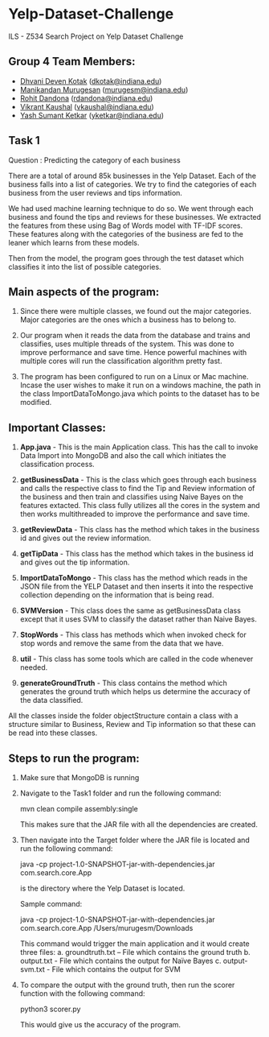 # Yelp-Dataset-Challenge
ILS - Z534 Search Project on Yelp Dataset Challenge

## Group 4 Team Members:
* [Dhvani Deven Kotak](https://github.com/dhvanikotak) (dkotak@indiana.edu)  
* [Manikandan Murugesan](https://github.com/manikandan5) (murugesm@indiana.edu)  
* [Rohit Dandona](https://github.com/rohitdandona) (rdandona@indiana.edu)  
* [Vikrant Kaushal](https://github.com/KaushalVikrant) (vkaushal@indiana.edu)  
* [Yash Sumant Ketkar](https://github.com/yashketkar) (yketkar@indiana.edu)

## Task 1 

Question : Predicting the category of each business

There are a total of around 85k businesses in the Yelp Dataset. Each of the business falls into a list of categories. We try to find the categories of each business from the user reviews and tips information.

We had used machine learning technique to do so. We went through each business and found the tips and reviews for these businesses. We extracted the features from these using Bag of Words model with TF-IDF scores. These features along with the categories of the business are fed to the leaner which learns from these models.

Then from the model, the program goes through the test dataset which classifies it into the list of possible categories.

## Main aspects of the program:

1) Since there were multiple classes, we found out the major categories. Major categories are the ones which a business has to belong to. 

2) Our program when it reads the data from the database and trains and classifies, uses multiple threads of the system. This was done to improve performance and save time. Hence powerful machines with multiple cores will run the classification algorithm pretty fast.

3) The program has been configured to run on a Linux or Mac machine. Incase the user wishes to make it run on a windows machine, the path in the class ImportDataToMongo.java which points to the dataset has to be modified.

## Important Classes:

1) **App.java** - This is the main Application class. This has the call to invoke Data Import into MongoDB and also the call which initiates the classification process.

2) **getBusinessData** - This is the class which goes through each business and calls the respective class to find the Tip and Review information of the business and then train and classifies using Naive Bayes on the features extacted. This class fully utilizes all the cores in the system and then works multithreaded to improve the performance and save time.

3) **getReviewData** - This class has the method which takes in the business id and gives out the review information.

4) **getTipData** - This class has the method which takes in the business id and gives out the tip information.

5) **ImportDataToMongo** - This class has the method which reads in the JSON file from the YELP Dataset and then inserts it into the respective collection depending on the information that is being read.

6) **SVMVersion** - This class does the same as getBusinessData class except that it uses SVM to classify the dataset rather than Naive Bayes.

7) **StopWords** - This class has methods which when invoked check for stop words and remove the same from the data that we have.

8) **util** - This class has some tools which are called in the code whenever needed.

9) **generateGroundTruth** - This class contains the method which generates the ground truth which helps us determine the accuracy of the data classified.

All the classes inside the folder objectStructure contain a class with a structure similar to Business, Review and Tip information so that these can be read into these classes.

## Steps to run the program:

1) Make sure that MongoDB is running

2) Navigate to the Task1 folder and run the following command:

    mvn clean compile assembly:single

   This makes sure that the JAR file with all the dependencies are created.

3) Then navigate into the Target folder where the JAR file is located and run the following command:

    java -cp project-1.0-SNAPSHOT-jar-with-dependencies.jar com.search.core.App <Path>

   <Path> is the directory where the Yelp Dataset is located.

   Sample command:
    
    java -cp project-1.0-SNAPSHOT-jar-with-dependencies.jar com.search.core.App /Users/murugesm/Downloads

   This command would trigger the main application and it would create three files:
    a. groundtruth.txt – File which contains the ground truth
    b. output.txt - File which contains the output for Naïve Bayes
    c. output-svm.txt - File which contains the output for SVM

4) To compare the output with the ground truth, then run the scorer function with the following command:

    python3 scorer.py <Path to groundtruth.txt> <Path to output file>

   This would give us the accuracy of the program.
